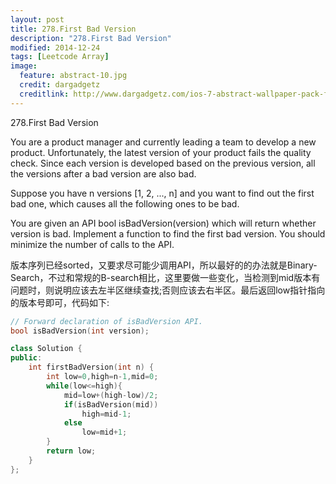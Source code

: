 ```yaml
---
layout: post
title: 278.First Bad Version
description: "278.First Bad Version"
modified: 2014-12-24
tags: [Leetcode Array]
image:
  feature: abstract-10.jpg
  credit: dargadgetz
  creditlink: http://www.dargadgetz.com/ios-7-abstract-wallpaper-pack-for-iphone-5-and-ipod-touch-retina/
---
```


278.First Bad Version

You are a product manager and currently leading a team to develop a new product. Unfortunately, the latest version of your product fails the quality check. Since each version is developed based on the previous version, all the versions after a bad version are also bad.

Suppose you have n versions [1, 2, ..., n] and you want to find out the first bad one, which causes all the following ones to be bad.

You are given an API bool isBadVersion(version) which will return whether version is bad. Implement a function to find the first bad version. You should minimize the number of calls to the API.

版本序列已经sorted，又要求尽可能少调用API，所以最好的的办法就是Binary-Search，不过和常规的B-search相比，这里要做一些变化，当检测到mid版本有问题时，则说明应该去左半区继续查找;否则应该去右半区。最后返回low指针指向的版本号即可，代码如下:

```c++
// Forward declaration of isBadVersion API.
bool isBadVersion(int version);

class Solution {
public:
    int firstBadVersion(int n) {
        int low=0,high=n-1,mid=0;
        while(low<=high){
            mid=low+(high-low)/2;
            if(isBadVersion(mid))
                high=mid-1;
            else
                low=mid+1;
        }
        return low;
    }
};
```